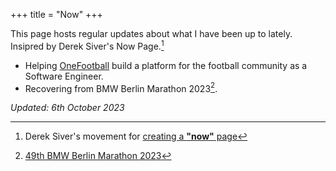 +++
title = "Now"
+++

This page hosts regular updates about what I have been up to lately.  
Insipred by Derek Siver's Now Page.[^1]

- Helping [OneFootball](https://onefootball.com/en/home) build a platform for the football community as a Software Engineer.
- Recovering from BMW Berlin Marathon 2023[^2].

_Updated: 6th October 2023_

[^1]: Derek Siver's movement for [creating a **"now"** page](https://nownownow.com/about)
[^2]: [49th BMW Berlin Marathon 2023](https://www.bmw-berlin-marathon.com/en/)